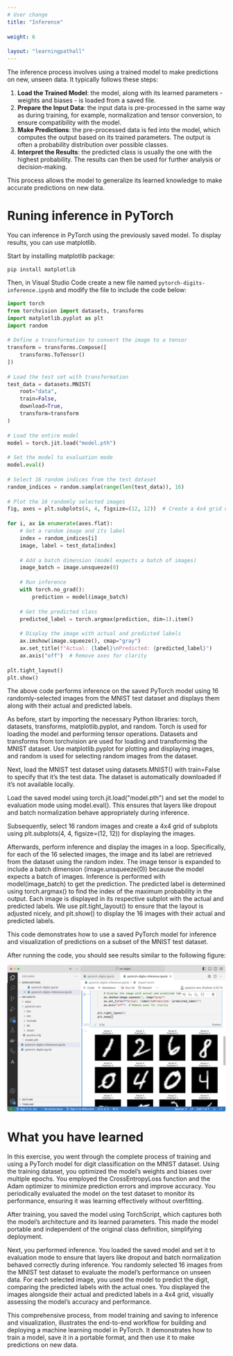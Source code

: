 ```yaml
---
# User change
title: "Inference"

weight: 6

layout: "learningpathall"
---
```


The inference process involves using a trained model to make predictions on new, unseen data. It typically follows these steps:

1. **Load the Trained Model**: the model, along with its learned parameters - weights and biases - is loaded from a saved file.
2. **Prepare the Input Data**: the input data is pre-processed in the same way as during training, for example, normalization and tensor conversion, to ensure compatibility with the model.
3. **Make Predictions**: the pre-processed data is fed into the model, which computes the output based on its trained parameters. The output is often a probability distribution over possible classes.
4. **Interpret the Results**: the predicted class is usually the one with the highest probability. The results can then be used for further analysis or decision-making.

This process allows the model to generalize its learned knowledge to make accurate predictions on new data.

# Runing inference in PyTorch

You can inference in PyTorch using the previously saved model. To display results, you can use matplotlib. 

Start by installing matplotlib package:

```console
pip install matplotlib
```

Then, in Visual Studio Code create a new file named `pytorch-digits-inference.ipynb` and modify the file to include the code below:

```python
import torch
from torchvision import datasets, transforms
import matplotlib.pyplot as plt
import random

# Define a transformation to convert the image to a tensor
transform = transforms.Compose([
    transforms.ToTensor()
])

# Load the test set with transformation
test_data = datasets.MNIST(
    root="data",
    train=False,
    download=True,
    transform=transform
)

# Load the entire model
model = torch.jit.load("model.pth")

# Set the model to evaluation mode
model.eval()

# Select 16 random indices from the test dataset
random_indices = random.sample(range(len(test_data)), 16)

# Plot the 16 randomly selected images
fig, axes = plt.subplots(4, 4, figsize=(12, 12))  # Create a 4x4 grid of subplots

for i, ax in enumerate(axes.flat):
    # Get a random image and its label
    index = random_indices[i]
    image, label = test_data[index]

    # Add a batch dimension (model expects a batch of images)
    image_batch = image.unsqueeze(0)

    # Run inference
    with torch.no_grad():
        prediction = model(image_batch)

    # Get the predicted class
    predicted_label = torch.argmax(prediction, dim=1).item()

    # Display the image with actual and predicted labels
    ax.imshow(image.squeeze(), cmap="gray")
    ax.set_title(f"Actual: {label}\nPredicted: {predicted_label}")
    ax.axis("off")  # Remove axes for clarity

plt.tight_layout()
plt.show()
```

The above code performs inference on the saved PyTorch model using 16 randomly-selected images from the MNIST test dataset and displays them along with their actual and predicted labels.

As before, start by importing the necessary Python libraries: torch, datasets, transforms, matplotlib.pyplot, and random. Torch is used for loading the model and performing tensor operations. Datasets and transforms from torchvision are used for loading and transforming the MNIST dataset. Use matplotlib.pyplot for plotting and displaying images, and random is used for selecting random images from the dataset.

Next, load the MNIST test dataset using datasets.MNIST() with train=False to specify that it’s the test data. The dataset is automatically downloaded if it’s not available locally.

Load the saved model using torch.jit.load("model.pth") and set the model to evaluation mode using model.eval(). This ensures that layers like dropout and batch normalization behave appropriately during inference.

Subsequently, select 16 random images and create a 4x4 grid of subplots using plt.subplots(4, 4, figsize=(12, 12)) for displaying the images.

Afterwards, perform inference and display the images in a loop. Specifically, for each of the 16 selected images, the image and its label are retrieved from the dataset using the random index. The image tensor is expanded to include a batch dimension (image.unsqueeze(0)) because the model expects a batch of images. Inference is performed with model(image_batch) to get the prediction. The predicted label is determined using torch.argmax() to find the index of the maximum probability in the output. Each image is displayed in its respective subplot with the actual and predicted labels. We use plt.tight_layout() to ensure that the layout is adjusted nicely, and plt.show() to display the 16 images with their actual and predicted labels.

This code demonstrates how to use a saved PyTorch model for inference and visualization of predictions on a subset of the MNIST test dataset.

After running the code, you should see results similar to the following figure:

![image](Figures/03.png)

# What you have learned 

In this exercise, you went through the complete process of training and using a PyTorch model for digit classification on the MNIST dataset. Using the training dataset, you optimized the model’s weights and biases over multiple epochs. You employed the CrossEntropyLoss function and the Adam optimizer to minimize prediction errors and improve accuracy. You periodically evaluated the model on the test dataset to monitor its performance, ensuring it was learning effectively without overfitting.

After training, you saved the model using TorchScript, which captures both the model’s architecture and its learned parameters. This made the model portable and independent of the original class definition, simplifying deployment.

Next, you performed inference. You loaded the saved model and set it to evaluation mode to ensure that layers like dropout and batch normalization behaved correctly during inference. You randomly selected 16 images from the MNIST test dataset to evaluate the model’s performance on unseen data. For each selected image, you used the model to predict the digit, comparing the predicted labels with the actual ones. You displayed the images alongside their actual and predicted labels in a 4x4 grid, visually assessing the model’s accuracy and performance.

This comprehensive process, from model training and saving to inference and visualization, illustrates the end-to-end workflow for building and deploying a machine learning model in PyTorch. It demonstrates how to train a model, save it in a portable format, and then use it to make predictions on new data.
